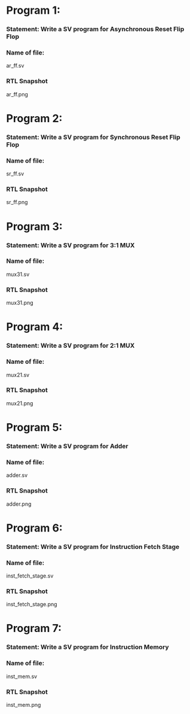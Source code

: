 # Program 1: 
### Statement: Write a SV program for Asynchronous Reset Flip Flop

### Name of file:
ar_ff.sv

### RTL Snapshot
ar_ff.png



# Program 2: 
### Statement: Write a SV program for Synchronous Reset Flip Flop

### Name of file:
sr_ff.sv

### RTL Snapshot
sr_ff.png




# Program 3: 
### Statement: Write a SV program for 3:1 MUX

### Name of file:
mux31.sv

### RTL Snapshot
mux31.png


# Program 4: 
### Statement: Write a SV program for 2:1 MUX

### Name of file:
mux21.sv

### RTL Snapshot
mux21.png


# Program 5: 
### Statement: Write a SV program for Adder

### Name of file:
adder.sv

### RTL Snapshot
adder.png


# Program 6: 
### Statement: Write a SV program for Instruction Fetch Stage

### Name of file:
inst_fetch_stage.sv

### RTL Snapshot
inst_fetch_stage.png



# Program 7: 
### Statement: Write a SV program for Instruction Memory

### Name of file:
inst_mem.sv

### RTL Snapshot
inst_mem.png



